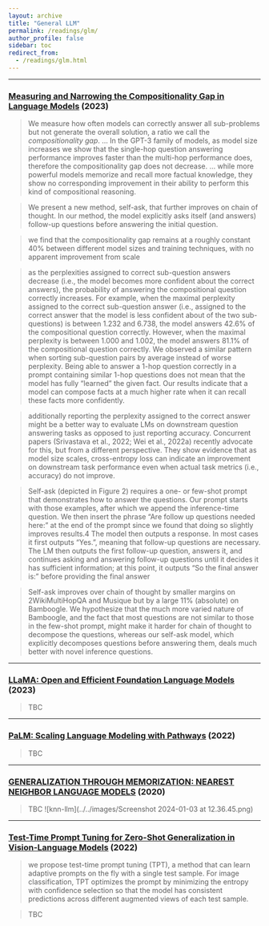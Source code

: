 ```yaml
---
layout: archive
title: "General LLM"
permalink: /readings/glm/
author_profile: false
sidebar: toc
redirect_from:
  - /readings/glm.html
---
```



---
### [Measuring and Narrowing the Compositionality Gap in Language Models](https://arxiv.org/pdf/2210.03350.pdf) (2023)

> We measure how often models can correctly answer all
sub-problems but not generate the overall solution, a ratio we call the *compositionality gap*.
... In the GPT-3 family
of models, as model size increases we show that
the single-hop question answering performance
improves faster than the multi-hop performance
does, therefore the compositionality gap does
not decrease. 
... while more powerful models memorize and
recall more factual knowledge, they show no
corresponding improvement in their ability to
perform this kind of compositional reasoning.

> We
present a new method, self-ask, that further improves on chain of thought. In our method,
the model explicitly asks itself (and answers)
follow-up questions before answering the initial question.

> we find that the compositionality gap remains at a roughly constant 40% between different
model sizes and training techniques, with no apparent improvement from scale 

> as the perplexities assigned to
correct sub-question answers decrease (i.e., the
model becomes more confident about the correct
answers), the probability of answering the compositional question correctly increases. For example,
when the maximal perplexity assigned to the correct sub-question answer (i.e., assigned to the correct answer that the model is less confident about
of the two sub-questions) is between 1.232 and
6.738, the model answers 42.6% of the compositional question correctly. However, when the maximal perplexity is between 1.000 and 1.002, the
model answers 81.1% of the compositional question correctly. We observed a similar pattern when
sorting sub-question pairs by average instead of
worse perplexity.
Being able to answer a 1-hop question correctly
in a prompt containing similar 1-hop questions does
not mean that the model has fully “learned” the
given fact. Our results indicate that a model can
compose facts at a much higher rate when it can recall these facts more confidently.

> additionally reporting the perplexity assigned to the correct answer
might be a better way to evaluate LMs on downstream question answering tasks as opposed to just
reporting accuracy. Concurrent papers (Srivastava
et al., 2022; Wei et al., 2022a) recently advocate for
this, but from a different perspective. They show
evidence that as model size scales, cross-entropy
loss can indicate an improvement on downstream
task performance even when actual task metrics
(i.e., accuracy) do not improve.

> Self-ask (depicted in Figure 2) requires a one- or
few-shot prompt that demonstrates how to answer
the questions. Our prompt starts with those examples, after which we append the inference-time
question. We then insert the phrase “Are follow up
questions needed here:” at the end of the prompt
since we found that doing so slightly improves results.4 The model then outputs a response. In most
cases it first outputs “Yes.”, meaning that follow-up
questions are necessary. The LM then outputs the
first follow-up question, answers it, and continues
asking and answering follow-up questions until it
decides it has sufficient information; at this point,
it outputs “So the final answer is:” before providing the final answer


> Self-ask improves over chain of thought
by smaller margins on 2WikiMultiHopQA and
Musique but by a large 11% (absolute) on Bamboogle. We hypothesize that the much more varied nature of Bamboogle, and the fact that most
questions are not similar to those in the few-shot
prompt, might make it harder for chain of thought
to decompose the questions, whereas our self-ask
model, which explicitly decomposes questions before answering them, deals much better with novel
inference questions. 

---
### [LLaMA: Open and Efficient Foundation Language Models](https://arxiv.org/pdf/2302.13971.pdf) (2023)

> TBC

---
### [PaLM: Scaling Language Modeling with Pathways](https://arxiv.org/pdf/2204.02311.pdf) (2022)

> TBC

---
### [GENERALIZATION THROUGH MEMORIZATION: NEAREST NEIGHBOR LANGUAGE MODELS](https://arxiv.org/pdf/1911.00172.pdf) (2020) 

> TBC
![knn-llm](../../images/Screenshot 2024-01-03 at 12.36.45.png)

---
### [Test-Time Prompt Tuning for Zero-Shot Generalization in Vision-Language Models](https://proceedings.neurips.cc/paper_files/paper/2022/file/5bf2b802e24106064dc547ae9283bb0c-Paper-Conference.pdf) (2022)

> we propose test-time prompt tuning (TPT), a method that can learn
adaptive prompts on the fly with a single test sample. For image classification, TPT
optimizes the prompt by minimizing the entropy with confidence selection so that
the model has consistent predictions across different augmented views of each test
sample.

> TBC

<!-- ---
### []() ()

> TBC-->

<!-- ---
### []() ()

> TBC-->

